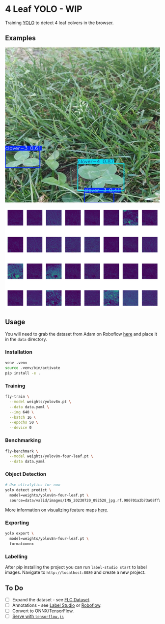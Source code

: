 # 4 Leaf YOLO - WIP

Training [YOLO](https://docs.ultralytics.com/models/yolov8/#how-do-i-train-a-yolov8-model) to detect 4 leaf colvers in the browser.


## Examples
![prediction](assets/prediction-2.jpg)

![features](assets/stage1_Conv_features.png)


## Usage
You will need to grab the dataset from Adam on Roboflow [here](https://universe.roboflow.com/adam-fonagy/hunting-for-four-leaf-clovers) and place it in the `data` directory.

### Installation
```bash
venv .venv
source .venv/bin/activate
pip install -e .
```

### Training
```bash
fly-train \
  --model weights/yolov8n.pt \
  --data data.yaml \
  --img 640 \
  --batch 16 \
  --epochs 50 \
  --device 0
```

### Benchmarking
```bash
fly-benchmark \
  --model weights/yolov8n-four-leaf.pt \
  --data data.yaml
```

### Object Detection
```bash
# Use ultralytics for now
yolo detect predict \
  model=weights/yolov8n-four-leaf.pt \
  source=data/valid/images/IMG_20230720_092528_jpg.rf.980701a2b73a08ffa62ef76bdfb47d6e.jpg
```
More information on visualizing feature maps [here](https://github.com/ultralytics/yolov5/issues/9395).

### Exporting
```bash
yolo export \
  model=weights/yolov8n-four-leaf.pt \
  format=onnx
```

### Labelling
After pip installing the project you can run `label-studio start` to label images. Navigate to `http://localhost:8080` and create a new project.


## To Do
- [ ] Expand the dataset - see [FLC Dataset](https://biomedicalcomputervision.uniandes.edu.co/publications/finding-four-leaf-clovers-a-benchmark-for-fine-grained-object-localization/).
- [ ] Annotations - see [Label Studio](https://labelstud.io/) or [Roboflow](https://roboflow.com/).
- [ ] Convert to ONNX/TensorFlow.
- [ ] [Serve with `tensorflow.js`](https://github.com/Hyuto/yolov8-tfjs)
